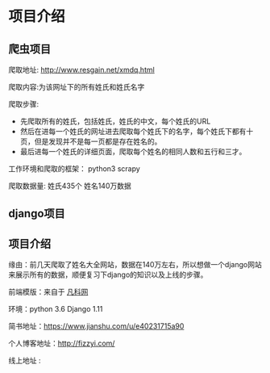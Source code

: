 # 项目介绍

## 爬虫项目

爬取地址: http://www.resgain.net/xmdq.html

爬取内容:为该网址下的所有姓氏和姓氏名字

爬取步骤:

- 先爬取所有的姓氏，包括姓氏，姓氏的中文，每个姓氏的URL
- 然后在进每一个姓氏的网址进去爬取每个姓氏下的名字，每个姓氏下都有十页，但是发现并不是每一页都是存在姓名的。
- 最后进每一个姓氏的详细页面，爬取每个姓名的相同人数和五行和三才。

工作环境和爬取的框架： python3  scrapy   

爬取数据量:  姓氏435个  姓名140万数据



## django项目

## 项目介绍
缘由：前几天爬取了姓名大全网站，数据在140万左右，所以想做一个django网站来展示所有的数据，顺便复习下django的知识以及上线的步骤。

前端模版：来自于 [ 凡科网 ](https://ajz.fkw.com/pro11.html?_ta=2298)

环境：python 3.6  Django 1.11



简书地址：https://www.jianshu.com/u/e40231715a90

个人博客地址：http://fizzyi.com/

线上地址 : 